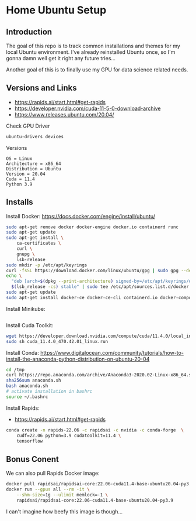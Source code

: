 # Home Ubuntu Setup

## Introduction

The goal of this repo is to track common installations and themes for my local Ubuntu environment. I've already reinstalled Ubuntu once, so I'm gonna damn well get it right any future tries...

Another goal of this is to finally use my GPU for data science related needs.

## Versions and Links

- https://rapids.ai/start.html#get-rapids
- https://developer.nvidia.com/cuda-11-5-0-download-archive
- https://www.releases.ubuntu.com/20.04/

Check GPU Driver
```bash
ubuntu-drivers devices
```

Versions
```
OS = Linux
Architecture = x86_64
Distribution = Ubuntu
Version = 20.04
Cuda = 11.4
Python 3.9
```

## Installs

Install Docker:
https://docs.docker.com/engine/install/ubuntu/
```bash
sudo apt-get remove docker docker-engine docker.io containerd runc
sudo apt-get update
sudo apt-get install \
    ca-certificates \
    curl \
    gnupg \
    lsb-release
sudo mkdir -p /etc/apt/keyrings
curl -fsSL https://download.docker.com/linux/ubuntu/gpg | sudo gpg --dearmor -o /etc/apt/keyrings/docker.gpg
echo \
  "deb [arch=$(dpkg --print-architecture) signed-by=/etc/apt/keyrings/docker.gpg] https://download.docker.com/linux/ubuntu \
  $(lsb_release -cs) stable" | sudo tee /etc/apt/sources.list.d/docker.list > /dev/null
sudo apt-get update
sudo apt-get install docker-ce docker-ce-cli containerd.io docker-compose-plugin
```

Install Minikube:
```bash
```

Install Cuda Toolkit:
```bash
wget https://developer.download.nvidia.com/compute/cuda/11.4.0/local_installers/cuda_11.4.0_470.42.01_linux.run
sudo sh cuda_11.4.0_470.42.01_linux.run
```

Install Conda:
https://www.digitalocean.com/community/tutorials/how-to-install-the-anaconda-python-distribution-on-ubuntu-20-04
```bash
cd /tmp
curl https://repo.anaconda.com/archive/Anaconda3-2020.02-Linux-x86_64.sh --output anaconda.sh
sha256sum anaconda.sh
bash anaconda.sh
# activate installation in bashrc
source ~/.bashrc
```

Install Rapids:
- https://rapids.ai/start.html#get-rapids
```bash
conda create -n rapids-22.06 -c rapidsai -c nvidia -c conda-forge  \
    cudf=22.06 python=3.9 cudatoolkit=11.4 \
    tensorflow
```

## Bonus Conent

We can also pull Rapids Docker image:
```bash
docker pull rapidsai/rapidsai-core:22.06-cuda11.4-base-ubuntu20.04-py3.9
docker run --gpus all --rm -it \
    --shm-size=1g --ulimit memlock=-1 \
    rapidsai/rapidsai-core:22.06-cuda11.4-base-ubuntu20.04-py3.9
```
I can't imagine how beefy this image is though...

